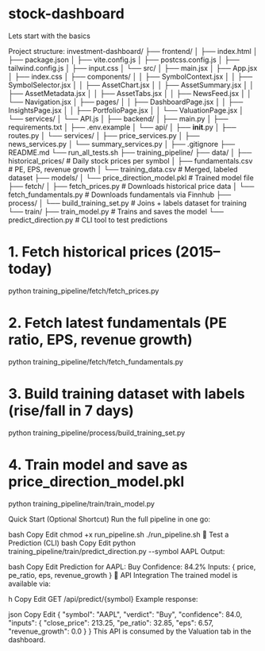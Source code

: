 # stock-dashboard
Lets start with the basics

Project structure:
investment-dashboard/
├── frontend/
│   ├── index.html
│   ├── package.json
│   ├── vite.config.js
│   ├── postcss.config.js
│   ├── tailwind.config.js
│   ├── input.css
│   └── src/
│       ├── main.jsx
│       ├── App.jsx
│       ├── index.css
│       ├── components/
│       │   ├── SymbolContext.jsx
│       │   ├── SymbolSelector.jsx
│       │   ├── AssetChart.jsx
│       │   ├── AssetSummary.jsx
│       │   ├── AssetMetadata.jsx
│       │   ├── AssetTabs.jsx
│       │   ├── NewsFeed.jsx
│       │   └── Navigation.jsx
│       ├── pages/
│       │   ├── DashboardPage.jsx
│       │   ├── InsightsPage.jsx
│       │   ├── PortfolioPage.jsx
│       │   └── ValuationPage.jsx
│       └── services/
│           └── API.js
│
├── backend/
│   ├── main.py
│   ├── requirements.txt
│   ├── .env.example
│   └── api/
│       ├── __init__.py
│       ├── routes.py
│       └── services/
│           ├── price_services.py
│           ├── news_services.py
│           └── summary_services.py
│
├── .gitignore
├── README.md
└── run_all_tests.sh
├── training_pipeline/
    ├── data/
    │   ├── historical_prices/          # Daily stock prices per symbol
    │   ├── fundamentals.csv            # PE, EPS, revenue growth
    │   └── training_data.csv           # Merged, labeled dataset
    ├── models/
    │   └── price_direction_model.pkl   # Trained model file
    ├── fetch/
    │   ├── fetch_prices.py             # Downloads historical price data
    │   └── fetch_fundamentals.py       # Downloads fundamentals via Finnhub
    ├── process/
    │   └── build_training_set.py       # Joins + labels dataset for training
    └── train/
        ├── train_model.py              # Trains and saves the model
        └── predict_direction.py        # CLI tool to test predictions
    
    
# 1. Fetch historical prices (2015–today)
python training_pipeline/fetch/fetch_prices.py

# 2. Fetch latest fundamentals (PE ratio, EPS, revenue growth)
python training_pipeline/fetch/fetch_fundamentals.py

# 3. Build training dataset with labels (rise/fall in 7 days)
python training_pipeline/process/build_training_set.py

# 4. Train model and save as price_direction_model.pkl
python training_pipeline/train/train_model.py


Quick Start (Optional Shortcut)
Run the full pipeline in one go:

bash
Copy
Edit
chmod +x run_pipeline.sh
./run_pipeline.sh
🧪 Test a Prediction (CLI)
bash
Copy
Edit
python training_pipeline/train/predict_direction.py --symbol AAPL
Output:

bash
Copy
Edit
Prediction for AAPL: Buy
Confidence: 84.2%
Inputs: { price, pe_ratio, eps, revenue_growth }
🔌 API Integration
The trained model is available via:

h
Copy
Edit
GET /api/predict/{symbol}
Example response:

json
Copy
Edit
{
  "symbol": "AAPL",
  "verdict": "Buy",
  "confidence": 84.0,
  "inputs": {
    "close_price": 213.25,
    "pe_ratio": 32.85,
    "eps": 6.57,
    "revenue_growth": 0.0
  }
}
This API is consumed by the Valuation tab in the dashboard.